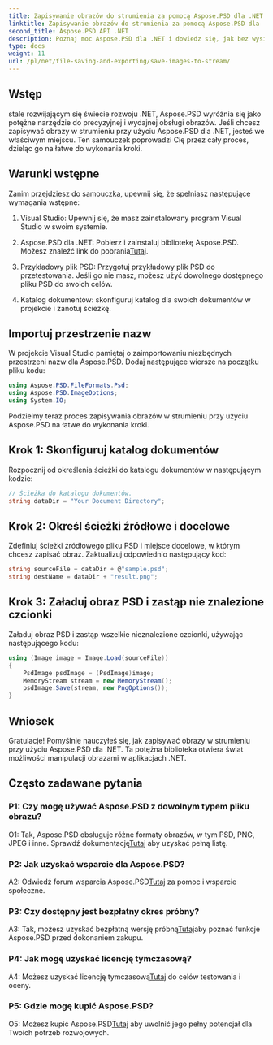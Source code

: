 ```yaml
---
title: Zapisywanie obrazów do strumienia za pomocą Aspose.PSD dla .NET
linktitle: Zapisywanie obrazów do strumienia za pomocą Aspose.PSD dla .NET
second_title: Aspose.PSD API .NET
description: Poznaj moc Aspose.PSD dla .NET i dowiedz się, jak bez wysiłku zapisywać obrazy w strumieniu. Postępuj zgodnie z naszym przewodnikiem krok po kroku, aby zapewnić bezproblemową integrację.
type: docs
weight: 11
url: /pl/net/file-saving-and-exporting/save-images-to-stream/
---
```

## Wstęp

stale rozwijającym się świecie rozwoju .NET, Aspose.PSD wyróżnia się jako potężne narzędzie do precyzyjnej i wydajnej obsługi obrazów. Jeśli chcesz zapisywać obrazy w strumieniu przy użyciu Aspose.PSD dla .NET, jesteś we właściwym miejscu. Ten samouczek poprowadzi Cię przez cały proces, dzieląc go na łatwe do wykonania kroki.

## Warunki wstępne

Zanim przejdziesz do samouczka, upewnij się, że spełniasz następujące wymagania wstępne:

1. Visual Studio: Upewnij się, że masz zainstalowany program Visual Studio w swoim systemie.

2.  Aspose.PSD dla .NET: Pobierz i zainstaluj bibliotekę Aspose.PSD. Możesz znaleźć link do pobrania[Tutaj](https://releases.aspose.com/psd/net/).

3. Przykładowy plik PSD: Przygotuj przykładowy plik PSD do przetestowania. Jeśli go nie masz, możesz użyć dowolnego dostępnego pliku PSD do swoich celów.

4. Katalog dokumentów: skonfiguruj katalog dla swoich dokumentów w projekcie i zanotuj ścieżkę.

## Importuj przestrzenie nazw

W projekcie Visual Studio pamiętaj o zaimportowaniu niezbędnych przestrzeni nazw dla Aspose.PSD. Dodaj następujące wiersze na początku pliku kodu:

```csharp
using Aspose.PSD.FileFormats.Psd;
using Aspose.PSD.ImageOptions;
using System.IO;
```

Podzielmy teraz proces zapisywania obrazów w strumieniu przy użyciu Aspose.PSD na łatwe do wykonania kroki.

## Krok 1: Skonfiguruj katalog dokumentów

Rozpocznij od określenia ścieżki do katalogu dokumentów w następującym kodzie:

```csharp
// Ścieżka do katalogu dokumentów.
string dataDir = "Your Document Directory";
```

## Krok 2: Określ ścieżki źródłowe i docelowe

Zdefiniuj ścieżki źródłowego pliku PSD i miejsce docelowe, w którym chcesz zapisać obraz. Zaktualizuj odpowiednio następujący kod:

```csharp
string sourceFile = dataDir + @"sample.psd";
string destName = dataDir + "result.png";
```

## Krok 3: Załaduj obraz PSD i zastąp nie znalezione czcionki

Załaduj obraz PSD i zastąp wszelkie nieznalezione czcionki, używając następującego kodu:

```csharp
using (Image image = Image.Load(sourceFile))
{
    PsdImage psdImage = (PsdImage)image;
    MemoryStream stream = new MemoryStream();
    psdImage.Save(stream, new PngOptions());
}
```

## Wniosek

Gratulacje! Pomyślnie nauczyłeś się, jak zapisywać obrazy w strumieniu przy użyciu Aspose.PSD dla .NET. Ta potężna biblioteka otwiera świat możliwości manipulacji obrazami w aplikacjach .NET.

## Często zadawane pytania

### P1: Czy mogę używać Aspose.PSD z dowolnym typem pliku obrazu?

 O1: Tak, Aspose.PSD obsługuje różne formaty obrazów, w tym PSD, PNG, JPEG i inne. Sprawdź dokumentację[Tutaj](https://reference.aspose.com/psd/net/) aby uzyskać pełną listę.

### P2: Jak uzyskać wsparcie dla Aspose.PSD?

 A2: Odwiedź forum wsparcia Aspose.PSD[Tutaj](https://forum.aspose.com/c/psd/34) za pomoc i wsparcie społeczne.

### P3: Czy dostępny jest bezpłatny okres próbny?

 A3: Tak, możesz uzyskać bezpłatną wersję próbną[Tutaj](https://releases.aspose.com/)aby poznać funkcje Aspose.PSD przed dokonaniem zakupu.

### P4: Jak mogę uzyskać licencję tymczasową?

 A4: Możesz uzyskać licencję tymczasową[Tutaj](https://purchase.aspose.com/temporary-license/) do celów testowania i oceny.

### P5: Gdzie mogę kupić Aspose.PSD?

 O5: Możesz kupić Aspose.PSD[Tutaj](https://purchase.aspose.com/buy) aby uwolnić jego pełny potencjał dla Twoich potrzeb rozwojowych.